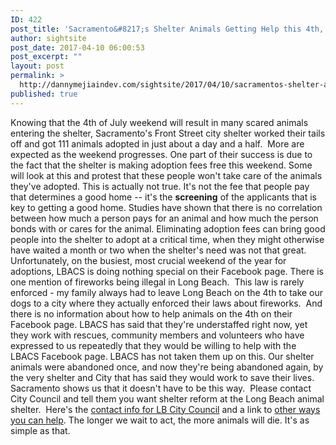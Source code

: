 ```yaml
---
ID: 422
post_title: 'Sacramento&#8217;s Shelter Animals Getting Help this 4th, while LBACS&#8217; Animals are Abandoned by the Shelter that Takes Them in'
author: sightsite
post_date: 2017-04-10 06:00:53
post_excerpt: ""
layout: post
permalink: >
  http://dannymejiaindev.com/sightsite/2017/04/10/sacramentos-shelter-animals-getting-help-this-4th-while-lbacs-animals-are-abandoned-by-the-shelter-that-takes-them-in/
published: true
---
```

Knowing that the 4th of July weekend will result in many scared animals entering the shelter, Sacramento's Front Street city shelter worked their tails off and got 111 animals adopted in just about a day and a half.  More are expected as the weekend progresses. One part of their success is due to the fact that the shelter is making adoption fees free this weekend. Some will look at this and protest that these people won't take care of the animals they've adopted. This is actually not true. It's not the fee that people pay that determines a good home -- it's the **screening** of the applicants that is key to getting a good home. Studies have shown that there is no correlation between how much a person pays for an animal and how much the person bonds with or cares for the animal. Eliminating adoption fees can bring good people into the shelter to adopt at a critical time, when they might otherwise have waited a month or two when the shelter's need was not that great. Unfortunately, on the busiest, most crucial weekend of the year for adoptions, LBACS is doing nothing special on their Facebook page. There is one mention of fireworks being illegal in Long Beach.  This law is rarely enforced - my family always had to leave Long Beach on the 4th to take our dogs to a city where they actually enforced their laws about fireworks.  And there is no information about how to help animals on the 4th on their Facebook page. LBACS has said that they're understaffed right now, yet they work with rescues, community members and volunteers who have expressed to us repeatedly that they would be willing to help with the LBACS Facebook page. LBACS has not taken them up on this. Our shelter animals were abandoned once, and now they're being abandoned again, by the very shelter and City that has said they would work to save their lives. Sacramento shows us that it doesn't have to be this way.  Please contact City Council and tell them you want shelter reform at the Long Beach animal shelter.  Here's the <a href="http://www.stayinalivelongbeach.org/lb-city-officials-contact-info.html" target="_blank">contact info for LB City Council</a> and a link to <a href="http://www.stayinalivelongbeach.org/how-you-can-help.html" target="_blank">other ways you can help</a>. The longer we wait to act, the more animals will die. It's as simple as that.